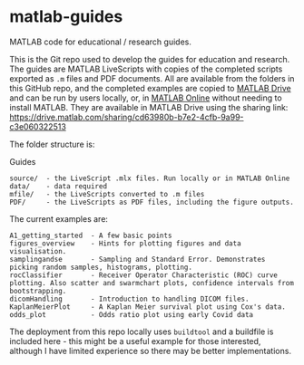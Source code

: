 # matlab-guides
MATLAB code for educational / research guides.

This is the Git repo used to develop the guides for education and research. The guides are MATLAB LiveScripts with copies of the completed scripts exported as `.m` files and PDF documents. 
All are available from the folders in this GitHub repo, and the completed examples are copied to [MATLAB Drive](https://drive.matlab.com) and can be run by users locally, or, in [MATLAB Online](https://matlab.mathworks.com) without needing to install MATLAB. They are available in MATLAB Drive using the sharing link: 
https://drive.matlab.com/sharing/cd63980b-b7e2-4cfb-9a99-c3e060322513 

The folder structure is:

Guides  


    source/  - the LiveScript .mlx files. Run locally or in MATLAB Online  
    data/    - data required  
    mfile/   - the LiveScripts converted to .m files  
    PDF/     - the LiveScripts as PDF files, including the figure outputs.  

The current examples are:

    A1_getting_started  - A few basic points
    figures_overview    - Hints for plotting figures and data visualisation. 
    samplingandse       - Sampling and Standard Error. Demonstrates picking random samples, histograms, plotting.  
    rocClassifier       - Receiver Operator Characteristic (ROC) curve plotting. Also scatter and swarmchart plots, confidence intervals from bootstrapping.  
    dicomHandling       - Introduction to handling DICOM files.
    KaplanMeierPlot     - A Kaplan Meier survival plot using Cox's data.
    odds_plot           - Odds ratio plot using early Covid data



The deployment from this repo locally uses `buildtool` and a buildfile is included here - this might be a useful example for those interested,  although I have limited experience so there may be better implementations.

